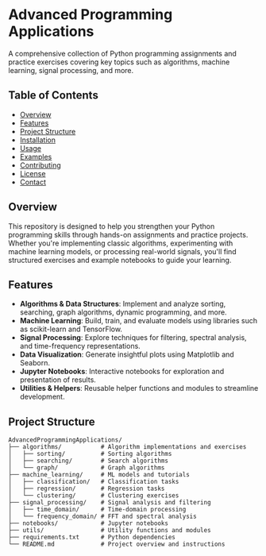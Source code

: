 # Advanced Programming Applications

A comprehensive collection of Python programming assignments and practice exercises covering key topics such as algorithms, machine learning, signal processing, and more.

## Table of Contents
- [Overview](#overview)
- [Features](#features)
- [Project Structure](#project-structure)
- [Installation](#installation)
- [Usage](#usage)
- [Examples](#examples)
- [Contributing](#contributing)
- [License](#license)
- [Contact](#contact)

## Overview

This repository is designed to help you strengthen your Python programming skills through hands-on assignments and practice projects. Whether you're implementing classic algorithms, experimenting with machine learning models, or processing real-world signals, you'll find structured exercises and example notebooks to guide your learning.

## Features

- **Algorithms & Data Structures**: Implement and analyze sorting, searching, graph algorithms, dynamic programming, and more.  
- **Machine Learning**: Build, train, and evaluate models using libraries such as scikit-learn and TensorFlow.  
- **Signal Processing**: Explore techniques for filtering, spectral analysis, and time-frequency representations.  
- **Data Visualization**: Generate insightful plots using Matplotlib and Seaborn.  
- **Jupyter Notebooks**: Interactive notebooks for exploration and presentation of results.  
- **Utilities & Helpers**: Reusable helper functions and modules to streamline development.  

## Project Structure

```plaintext
AdvancedProgrammingApplications/
├── algorithms/           # Algorithm implementations and exercises
│   ├── sorting/          # Sorting algorithms
│   ├── searching/        # Search algorithms
│   └── graph/            # Graph algorithms
├── machine_learning/     # ML models and tutorials
│   ├── classification/   # Classification tasks
│   ├── regression/       # Regression tasks
│   └── clustering/       # Clustering exercises
├── signal_processing/    # Signal analysis and filtering
│   ├── time_domain/      # Time-domain processing
│   └── frequency_domain/ # FFT and spectral analysis
├── notebooks/            # Jupyter notebooks
├── utils/                # Utility functions and modules
├── requirements.txt      # Python dependencies
└── README.md             # Project overview and instructions
